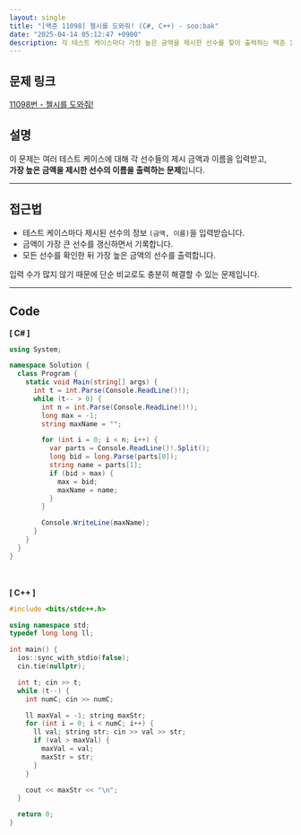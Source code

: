 ```yaml
---
layout: single
title: "[백준 11098] 첼시를 도와줘! (C#, C++) - soo:bak"
date: "2025-04-14 05:12:47 +0900"
description: 각 테스트 케이스마다 가장 높은 금액을 제시한 선수를 찾아 출력하는 백준 11098번 문제의 C# 및 C++ 풀이와 해설
---
```


## 문제 링크
[11098번 - 첼시를 도와줘!](https://www.acmicpc.net/problem/11098)

## 설명
이 문제는 여러 테스트 케이스에 대해 각 선수들의 제시 금액과 이름을 입력받고,  <br>
**가장 높은 금액을 제시한 선수의 이름을 출력하는 문제**입니다.

---

## 접근법
- 테스트 케이스마다 제시된 선수의 정보 `(금액, 이름)`을 입력받습니다.
- 금액이 가장 큰 선수를 갱신하면서 기록합니다.
- 모든 선수를 확인한 뒤 가장 높은 금액의 선수를 출력합니다.

입력 수가 많지 않기 때문에 단순 비교로도 충분히 해결할 수 있는 문제입니다.

---

## Code
<b>[ C# ] </b>
<br>

```csharp
using System;

namespace Solution {
  class Program {
    static void Main(string[] args) {
      int t = int.Parse(Console.ReadLine()!);
      while (t-- > 0) {
        int n = int.Parse(Console.ReadLine()!);
        long max = -1;
        string maxName = "";

        for (int i = 0; i < n; i++) {
          var parts = Console.ReadLine()!.Split();
          long bid = long.Parse(parts[0]);
          string name = parts[1];
          if (bid > max) {
            max = bid;
            maxName = name;
          }
        }

        Console.WriteLine(maxName);
      }
    }
  }
}
```

<br><br>
<b>[ C++ ] </b>
<br>

```cpp
#include <bits/stdc++.h>

using namespace std;
typedef long long ll;

int main() {
  ios::sync_with_stdio(false);
  cin.tie(nullptr);

  int t; cin >> t;
  while (t--) {
    int numC; cin >> numC;

    ll maxVal = -1; string maxStr;
    for (int i = 0; i < numC; i++) {
      ll val; string str; cin >> val >> str;
      if (val > maxVal) {
        maxVal = val;
        maxStr = str;
      }
    }

    cout << maxStr << "\n";
  }

  return 0;
}
```
